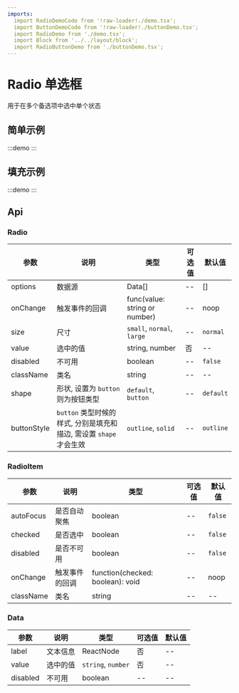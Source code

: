 ```yaml
---
imports:
  import RadioDemoCode from '!raw-loader!./demo.tsx';
  import ButtonDemoCode from '!raw-loader!./buttonDemo.tsx';
  import RadioDemo from './demo.tsx';
  import Block from '../../layout/block';
  import RadioButtonDemo from './buttonDemo.tsx';
---
```


# Radio 单选框

用于在多个备选项中选中单个状态

## 简单示例

:::demo
<Block des="常用的 radio" code={RadioDemoCode}>
  <RadioDemo />
</Block>
:::

## 填充示例

:::demo
<Block des="按钮式的 radio" code={ButtonDemoCode}>
  <RadioButtonDemo />
</Block>
:::

## Api

### Radio

| 参数     | 说明              | 类型   | 可选值 | 默认值 |
| -------- | ----------------- | ------ | ------ | ------ |
| options | 数据源 | Data[] | -- | []
| onChange | 触发事件的回调 | func(value: string or number) | -- | noop
| size | 尺寸 | `small`, `normal`, `large` | -- | `normal`
| value | 选中的值 | string, number | 否 | --
| disabled | 不可用 | boolean | -- | `false`
| className | 类名 | string | -- | --
| shape | 形状, 设置为 `button` 则为按钮类型 | `default`, `button` | -- | `default`
| buttonStyle | `button` 类型时候的样式, 分别是填充和描边, 需设置 `shape` 才会生效 | `outline`, `solid` | -- | `outline`

### RadioItem

| 参数     | 说明              | 类型   | 可选值 | 默认值 |
| -------- | ----------------- | ------ | ------ | ------ |
| autoFocus | 是否自动聚焦 | boolean | -- | `false`
| checked | 是否选中 | boolean | -- | `false`
| disabled | 是否不可用 | boolean | -- | `false`
| onChange | 触发事件的回调 | function(checked: boolean): void | -- | noop
| className | 类名 | string | -- | --

### Data

| 参数     | 说明              | 类型   | 可选值 | 默认值 |
| -------- | ----------------- | ------ | ------ | ------ |
| label | 文本信息 | ReactNode | 否 | --
| value | 选中的值 | `string`, `number` | 否 | --
| disabled | 不可用 | boolean | -- | --